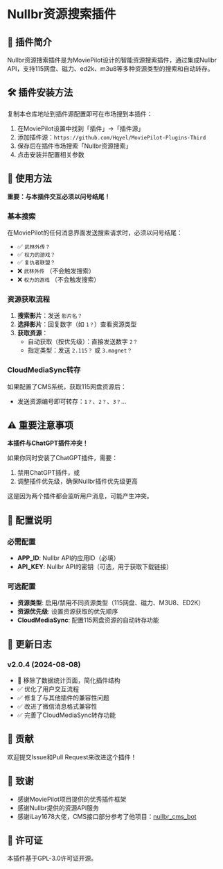 # Nullbr资源搜索插件

## 📝 插件简介

Nullbr资源搜索插件是为MoviePilot设计的智能资源搜索插件，通过集成Nullbr API，支持115网盘、磁力、ed2k、m3u8等多种资源类型的搜索和自动转存。

## 🛠️ 插件安装方法

复制本仓库地址到插件源配置即可在市场搜到本插件：

1. 在MoviePilot设置中找到「插件」→「插件源」
2. 添加插件源：`https://github.com/Hqyel/MoviePilot-Plugins-Third`
3. 保存后在插件市场搜索「Nullbr资源搜索」
4. 点击安装并配置相关参数

## 📖 使用方法

**重要：与本插件交互必须以问号结尾！**

### 基本搜索
在MoviePilot的任何消息界面发送搜索请求时，必须以问号结尾：

- ✅ `武林外传？`
- ✅ `权力的游戏？`
- ✅ `复仇者联盟？`
- ❌ `武林外传` （不会触发搜索）
- ❌ `权力的游戏` （不会触发搜索）

### 资源获取流程
1. **搜索影片**：发送 `影片名？`
2. **选择影片**：回复数字（如 `1？`）查看资源类型
3. **获取资源**：
   - 自动获取（按优先级）：直接发送数字 `2？`
   - 指定类型：发送 `2.115？` 或 `3.magnet？`

### CloudMediaSync转存
如果配置了CMS系统，获取115网盘资源后：
- 发送资源编号即可转存：`1？`、`2？`、`3？`...

## ⚠️ 重要注意事项

**本插件与ChatGPT插件冲突！**

如果你同时安装了ChatGPT插件，需要：
1. 禁用ChatGPT插件，或
2. 调整插件优先级，确保Nullbr插件优先级更高

这是因为两个插件都会监听用户消息，可能产生冲突。

## 🔧 配置说明

### 必需配置
- **APP_ID**: Nullbr API的应用ID（必填）
- **API_KEY**: Nullbr API的密钥（可选，用于获取下载链接）

### 可选配置
- **资源类型**: 启用/禁用不同资源类型（115网盘、磁力、M3U8、ED2K）
- **资源优先级**: 设置资源获取的优先顺序
- **CloudMediaSync**: 配置115网盘资源的自动转存功能

## 📝 更新日志

### v2.0.4 (2024-08-08)
- 🎉 移除了数据统计页面，简化插件结构
- ✅ 优化了用户交互流程
- ✅ 修复了与其他插件的兼容性问题
- ✅ 改进了微信消息格式兼容性
- ✅ 完善了CloudMediaSync转存功能

## 🤝 贡献

欢迎提交Issue和Pull Request来改进这个插件！

## 🙏 致谢

- 感谢MoviePilot项目提供的优秀插件框架
- 感谢Nullbr提供的资源API服务
- 感谢iLay1678大佬，CMS接口部分参考了他项目：[nullbr_cms_bot](https://github.com/iLay1678/nullbr_cms_bot)

## 📄 许可证

本插件基于GPL-3.0许可证开源。

